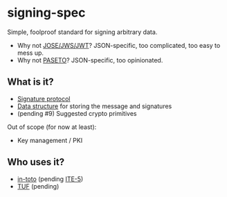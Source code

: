 # signing-spec

Simple, foolproof standard for signing arbitrary data.

*   Why not [JOSE/JWS/JWT](https://jwt.io)? JSON-specific, too complicated, too
    easy to mess up.
*   Why not [PASETO](https://paseto.io)? JSON-specific, too opinionated.

## What is it?

*   [Signature protocol](specification.md)
*   [Data structure](specification.md) for storing the message and signatures
*   (pending #9) Suggested crypto primitives

Out of scope (for now at least):

*   Key management / PKI

## Who uses it?

*   [in-toto](https://in-toto.io) (pending [ITE-5](https://github.com/in-toto/ITE/pull/13))
*   [TUF](https://theupdateframework.io) (pending)
